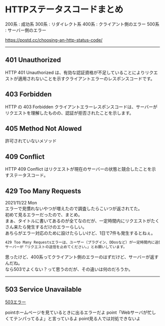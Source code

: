 # HTTPステータスコードまとめ

200系 : 成功系
300系 : リダイレクト系
400系 : クライアント側のエラー
500系 : サーバー側のエラー

<https://postd.cc/choosing-an-http-status-code/>  

---

## 401 Unauthorized

HTTP 401 Unauthorized は、有効な認証資格が不足していることによりリクエストが適用されないことを示すクライアントエラーのレスポンスコードです。

## 403 Forbidden

HTTP の 403 Forbidden クライアントエラーレスポンスコードは、サーバーがリクエストを理解したものの、認証が拒否されたことを示します。

## 405 Method Not Alowed

許可されていないメソッド  

## 409 Conflict

HTTP 409 Conflict はリクエストが現在のサーバーの状態と競合したことを示すステータスコード。

## 429 Too Many Requests

2021/11/22 Mon  
エラーで見慣れないやつが増えたので調査したらこいつが返されてた。  
初めて見るエラーだったので、まとめ。  
まぁ、タイトルに書いてあるのが全てなのだが、一定時間内にリクエストがたくさん来たら発生するだけのエラーらしい。  
あちらがエラー対応のために設けたらしいけど、1日で7件も発生するとねぇ。  

``` txt : <https://kinsta.com/jp/knowledgebase/429-too-many-requests/>
429 Too Many Requestsエラーは、ユーザー（プラグイン、DDosなど）が一定時間内に送信したリクエストが多すぎるため発生ます。
サーバーが「リクエストの送信を止めてください。」とお願いしています。
```

思ったけど、400系ってクライアント側のエラーのはずだけど、サーバーが返すんだね。  
なら503でよくない？って思うのだが、その違いは何のだろうか。  

---

## 503 Service Unavailable

[503エラー](https://wa3.i-3-i.info/word1493.html)

pointホームページを見ているときに出るエラーだよ
point「Webサーバが忙しくてテンパってるよ」と言っているよ
point見る人では対処できないよ
